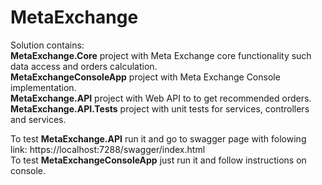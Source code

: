 # MetaExchange

Solution contains:<br />
**MetaExchange.Core** project with Meta Exchange core functionality such data access and orders calculation.<br />
**MetaExchangeConsoleApp** project with Meta Exchange Console implementation.<br />
**MetaExchange.API** project with Web API to to get recommended orders.<br />
**MetaExchange.API.Tests** project with unit tests for services, controllers and services.<br />

To test **MetaExchange.API** run it and go to swagger page with folowing link: https://localhost:7288/swagger/index.html <br />
To test **MetaExchangeConsoleApp** just run it and follow instructions on console.
